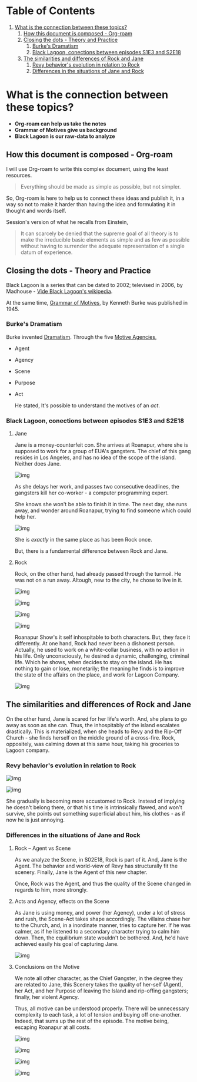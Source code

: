 
# Table of Contents

1.  [What is the connection between these topics?](#org46f0b8b)
    1.  [How this document is composed - Org-roam](#orgb5c8426)
    2.  [Closing the dots - Theory and Practice](#org3eaf592)
        1.  [Burke's Dramatism](#org2c1b646)
        2.  [Black Lagoon, conections between episodes S1E3 and S2E18](#org77d421c)
    3.  [The similarities and differences of Rock and Jane](#orgfdd5ced)
        1.  [Revy behavior's evolution in relation to Rock](#org87327bd)
        2.  [Differences in the situations of Jane and Rock](#org961da70)



<a id="org46f0b8b"></a>

# What is the connection between these topics?

-   **Org-roam can help us take the notes**
-   **Grammar of Motives give us background**
-   **Black Lagoon is our raw-data to analyze**


<a id="orgb5c8426"></a>

## How this document is composed - Org-roam

I will use Org-roam to write this complex document, using the
least resources.

> Everything should be made as simple as possible, but not simpler.

So, Org-roam is here to help us to connect these ideas and
publish it, in a way so not to make it harder than having the idea
and formulating it in thought and words itself.

Session's version of what he recalls from Einstein,

> It can scarcely be denied that the supreme goal of all theory is to
> make the irreducible basic elements as simple and as few as possible
> without having to surrender the adequate representation of a single
> datum of experience.


<a id="org3eaf592"></a>

## Closing the dots - Theory and Practice

Black Lagoon is a series that can be dated to 2002; televised in
2006, by Madhouse - [Vide Black Lagoon's wikipedia](../../../../../org-roam/20210620091826-blagoon.md).

At the same time,  [Grammar of Motives](../../../../../org-roam/20210620093607-grammar_of_motives.md), by Kenneth Burke was published in 1945.


<a id="org2c1b646"></a>

### Burke's Dramatism

Burke invented [Dramatism](../../../../../org-roam/20210620094340-dramatism.md). Through the five [Motive Agencies, ](../../../../../org-roam/20210620100909-motive_agencies.md)

-   Agent
-   Agency
-   Scene
-   Purpose
-   Act
    
    He stated, It's possible to understand the motives of an *act*.


<a id="org77d421c"></a>

### Black Lagoon, conections between episodes S1E3 and S2E18

1.  Jane

    Jane is a money-counterfeit con. She arrives at Roanapur, where she is supposed to work for a group of EUA's gangsters. The chief of this gang resides in Los Angeles, and has no idea of the scope of the island. Neither does Jane.
    
    ![img](2021-06-20-img/jane-money.png)
    
    As she delays her work, and passes  two consecutive deadlines, the gangsters kill her co-worker - a computer programming expert.
    
    She knows she won't be able to finish it in time. The next day, she runs away, and wonder around Roanapur, trying to find someone which could help her.
    
    ![img](2021-06-20-img/jane-lost1.png "She stands right where Rock once stood")
    
    She is *exactly* in the same place as has been Rock once.
    
    <img src="./2021-06-20-img/jane-lost2.png" alt="" align="left" title="Stared by the chinese woman"
    class="img" />
    <img src="./2021-06-20-img/jane-lost3.png" alt="" align="left" title="Passes through Rock in the barber" class="img" />
    <img src="./2021-06-20-img/jane-lost4.png" alt="" align="left" title="Steres the barber, scared" class="img" />
    
    But, there is a fundamental difference between Rock and Jane.

2.  Rock

    Rock, on the other hand, had already passed through the turmoil. He was not on a run away. Altough, new to the city, he chose to live in it.
    
    ![img](2021-06-20-img/rock-barber.png "Rock on S01E03, on the same spot.")
    
    ![img](2021-06-20-img/rock-barber2.png "Rock accepting his fate.")
    
    ![img](2021-06-20-img/rock-barber3.png "Stares the barber, scared.")
    
    ![img](2021-06-20-img/rock-women-street.png "Stares the old woman on the street.")
    
    Roanapur Show's it self inhospitable to both characters. But, they face it differently. At one hand, Rock had never been a dishonest person. Actually, he used to work on a white-collar business, with no action in his life. Only unconsciously, he desired a dynamic, challenging, criminal life. Which he shows, when decides to stay on the island. He has nothing to gain or lose, monetarily; the meaning he finds is to improve the state of the affairs on the place, and work for Lagoon Company.
    
    ![img](2021-06-20-img/revy-nosy.png "S01EP03, Rock bring groceries to Lagoon Company, after shave.")


<a id="orgfdd5ced"></a>

## The similarities and differences of Rock and Jane

On the other hand, Jane is scared for her life's worth. And, she plans to go away as soon as she can. Thus, the inhospitably of the island escalates drastically. This is materialized, when she heads to Revy and the Rip-Off Church - she finds herself on the middle ground of a cross-fire. Rock, oppositely, was calming down at this same hour, taking his groceries to Lagoon company.


<a id="org87327bd"></a>

### Revy behavior's evolution in relation to Rock

![img](./2021-06-20-img/revy.png "Revy on the Church, dialogue with Eda - Eda to Revy.")

![img](./2021-06-20-img/revy-rock-suit.png "Revy complains about Rock - much more lightly than on EP03.")

She gradually is becoming more accustomed to Rock. Instead of implying he doesn't belong there, or that his time is intrinsically flawed, and won't survive, she points out something superficial about him, his clothes - as if now he is just annoying.


<a id="org961da70"></a>

### Differences in the situations of Jane and Rock

1.  Rock &#x2013; Agent vs Scene

    As we analyze the Scene, in S02E18, Rock is part of it. And, Jane is the Agent. The behavior and world-view of Revy has structurally fit the scenery. Finally, Jane is the Agent of this new chapter.
    
    Once, Rock was the Agent, and thus the quality of the Scene changed in regards to him, more strongly.

2.  Acts and Agency, effects on the Scene

    As Jane is using money, and power (her Agency), under a lot of stress and rush, the Scene-Act takes shape accordingly. The villains chase her to the Church, and, in a inordinate manner, tries to capture her. If he was calmer, as if he listened to a secondary character trying to calm him down. Then, the equilibrium state wouldn't be bothered. And, he'd have achieved easily his goal of capturing Jane. 
    
    ![img](./2021-06-20-img/cross-fire.png "Cross-fire on the Rip-Off Church")

3.  Conclusions on the Motive

    We note all other character, as the Chief Gangster, in the degree they are related to Jane, this Scenery takes the quality of her-self (Agent), her Act, and her Purpose of leaving the Island and rip-offing gangsters; finally, her violent Agency.
    
    Thus, all motive can be understood properly. There will be unnecessary complexity to each task, a lot of tension and buying off one-another. Indeed, that sums up the rest of the episode. The motive being, escaping Roanapur at all costs.
    
    ![img](2021-06-20-img/jane-act.png "Jane explain her Act.")
    
    ![img](2021-06-20-img/payoff.png "Gangster paying off hitmen.")
    
    ![img](2021-06-20-img/payoff2.png "Jane Pay off the Rip-Off Church.")
    
    ![img](2021-06-20-img/fight.png "Jane's escape war.")

